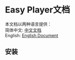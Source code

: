# Easy Player文档
本文档以两种语言提供：  
简体中文: [中文文档](https://stripepython.github.io/easyplayer/chinese/)  
English: [English Document](https://stripepython.github.io/easyplayer/)

## 安装
